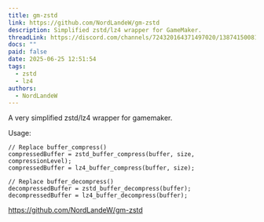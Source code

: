 ```yaml
---
title: gm-zstd
link: https://github.com/NordLandeW/gm-zstd
description: Simplified zstd/lz4 wrapper for GameMaker.
threadLink: https://discord.com/channels/724320164371497020/1387415008165761024
docs: ""
paid: false
date: 2025-06-25 12:51:54
tags:
  - zstd
  - lz4
authors:
  - NordLandeW
---
```

A very simplified zstd/lz4 wrapper for gamemaker.

Usage:
```gml
// Replace buffer_compress()
compressedBuffer = zstd_buffer_compress(buffer, size, compressionLevel);
compressedBuffer = lz4_buffer_compress(buffer, size);

// Replace buffer_decompress()
decompressedBuffer = zstd_buffer_decompress(buffer);
decompressedBuffer = lz4_buffer_decompress(buffer);
```

https://github.com/NordLandeW/gm-zstd
